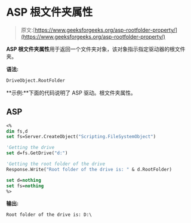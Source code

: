 # ASP 根文件夹属性

> 原文:[https://www.geeksforgeeks.org/asp-rootfolder-property/](https://www.geeksforgeeks.org/asp-rootfolder-property/)

**ASP 根文件夹属性**用于返回一个文件夹对象，该对象指示指定驱动器的根文件夹。

**语法:**

```vb
DriveObject.RootFolder 
```

**示例:**下面的代码说明了 ASP 驱动。根文件夹属性。

## ASP

```vb
<%
dim fs,d
set fs=Server.CreateObject("Scripting.FileSystemObject")

'Getting the drive
set d=fs.GetDrive("d:")

'Getting the root folder of the drive
Response.Write("Root folder of the drive is: " & d.RootFolder)

set d=nothing
set fs=nothing
%>
```

**输出:**

```vb
Root folder of the drive is: D:\
```